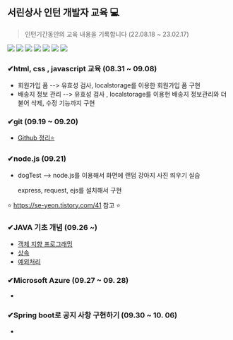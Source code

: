 ## 서린상사 인턴 개발자 교육 💻

> 인턴기간동안의 교육 내용을 기록합니다  (22.08.18 ~ 23.02.17) 

<div>
  <img src="https://img.shields.io/badge/java-007396?style=for-the-badge&logo=java&logoColor=white"> 
  <img src="https://img.shields.io/badge/html5-E34F26?style=for-the-badge&logo=html5&logoColor=white"> 
  <img src="https://img.shields.io/badge/css-1572B6?style=for-the-badge&logo=css3&logoColor=white"> 
  <img src="https://img.shields.io/badge/javascript-F7DF1E?style=for-the-badge&logo=javascript&logoColor=black">
  <img src="https://img.shields.io/badge/react-61DAFB?style=for-the-badge&logo=react&logoColor=black">
  <img src="https://img.shields.io/badge/github-181717?style=for-the-badge&logo=github&logoColor=white">
  <img src="https://img.shields.io/badge/Microsoft Azure-0078D4?style=for-the-badge&logo=MicrosoftAzure&logoColor=white">

</div>


### ✔html, css , javascript 교육 (08.31 ~ 09.08)

 - 회원가입 폼 --> 유효성 검사, localstorage를 이용한 회원가입 폼 구현
 - 배송지 정보 관리 --> 유효성 검사 , localstorage를 이용헌 배송지 정보관리와 더불어 삭제, 수정 기능까지 구현
 
### ✔git (09.19 ~ 09.20)

- <a href="https://se-yeon.tistory.com/category/%EB%B0%B1%EC%97%94%EB%93%9C/Github" target="_blank">Github 정리⭐ </a>

### ✔node.js (09.21)

 - dogTest --> node.js를 이용해서 화면에 랜덤 강아지 사진 띄우기 실습
 
   express, request, ejs를 설치해서 구현
   
  ⭐ https://se-yeon.tistory.com/41 참고 ⭐
 
### ✔JAVA 기초 개념 (09.26 ~)

 - <a href="https://se-yeon.tistory.com/42" target="_blank">객체 지향 프로그래밍 </a>
 - <a href="https://se-yeon.tistory.com/43" target="_blank">상속</a>
 - <a href="https://se-yeon.tistory.com/46" target="_blank">예외처리</a>
   

### ✔Microsoft Azure (09.27 ~ 09. 28)

- 
### ✔Spring boot로 공지 사항 구현하기 (09.30 ~ 10. 06)

- 
